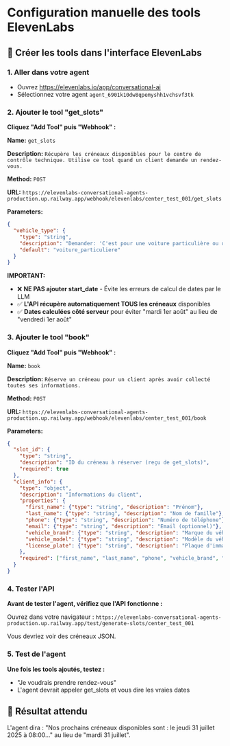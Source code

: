 # Configuration manuelle des tools ElevenLabs

## 🔧 Créer les tools dans l'interface ElevenLabs

### 1. Aller dans votre agent
- Ouvrez https://elevenlabs.io/app/conversational-ai
- Sélectionnez votre agent `agent_6901k10dw8qpemyshh1vchsvf3tk`

### 2. Ajouter le tool "get_slots"

**Cliquez "Add Tool" puis "Webhook" :**

**Name:** `get_slots`

**Description:** `Récupère les créneaux disponibles pour le centre de contrôle technique. Utilise ce tool quand un client demande un rendez-vous.`

**Method:** `POST`

**URL:** `https://elevenlabs-conversational-agents-production.up.railway.app/webhook/elevenlabs/center_test_001/get_slots`

**Parameters:**
```json
{
  "vehicle_type": {
    "type": "string",
    "description": "Demander: 'C'est pour une voiture particulière ou un utilitaire ?' Si voiture particulière, demander: 'Est-ce un véhicule 4 roues motrices ?' Types possibles: voiture_particuliere, 4x4, utilitaire, moto, camping_car. Par défaut voiture_particuliere.",
    "default": "voiture_particuliere"
  }
}
```

**IMPORTANT:**
- ❌ **NE PAS ajouter start_date** - Évite les erreurs de calcul de dates par le LLM
- ✅ **L'API récupère automatiquement TOUS les créneaux** disponibles  
- ✅ **Dates calculées côté serveur** pour éviter "mardi 1er août" au lieu de "vendredi 1er août"

### 3. Ajouter le tool "book"

**Cliquez "Add Tool" puis "Webhook" :**

**Name:** `book`

**Description:** `Réserve un créneau pour un client après avoir collecté toutes ses informations.`

**Method:** `POST`

**URL:** `https://elevenlabs-conversational-agents-production.up.railway.app/webhook/elevenlabs/center_test_001/book`

**Parameters:**
```json
{
  "slot_id": {
    "type": "string",
    "description": "ID du créneau à réserver (reçu de get_slots)",
    "required": true
  },
  "client_info": {
    "type": "object",
    "description": "Informations du client",
    "properties": {
      "first_name": {"type": "string", "description": "Prénom"},
      "last_name": {"type": "string", "description": "Nom de famille"},
      "phone": {"type": "string", "description": "Numéro de téléphone"},
      "email": {"type": "string", "description": "Email (optionnel)"},
      "vehicle_brand": {"type": "string", "description": "Marque du véhicule"},
      "vehicle_model": {"type": "string", "description": "Modèle du véhicule"},
      "license_plate": {"type": "string", "description": "Plaque d'immatriculation"}
    },
    "required": ["first_name", "last_name", "phone", "vehicle_brand", "license_plate"]
  }
}
```

### 4. Tester l'API

**Avant de tester l'agent, vérifiez que l'API fonctionne :**

Ouvrez dans votre navigateur :
`https://elevenlabs-conversational-agents-production.up.railway.app/test/generate-slots/center_test_001`

Vous devriez voir des créneaux JSON.

### 5. Test de l'agent

**Une fois les tools ajoutés, testez :**
- "Je voudrais prendre rendez-vous"
- L'agent devrait appeler get_slots et vous dire les vraies dates

## 🎯 Résultat attendu

L'agent dira : "Nos prochains créneaux disponibles sont : le jeudi 31 juillet 2025 à 08:00..." au lieu de "mardi 31 juillet".